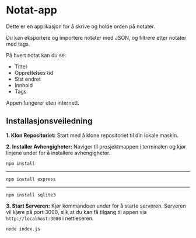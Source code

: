 # Notat-app

Dette er en applikasjon for å skrive og holde orden på notater.

Du kan eksportere og importere notater med JSON, og filtrere etter notater med tags.

På hvert notat kan du se:

- Tittel
- Opprettelses tid
- Sist endret
- Innhold
- Tags

Appen fungerer uten internett.

## Installasjonsveiledning

**1. Klon Repositoriet:** Start med å klone repositoriet til din lokale maskin.

**2. Installer Avhengigheter:** Naviger til prosjektmappen i terminalen og kjør linjene under for å installere avhengigheter.

    npm install

---

    npm install express

---

    npm install sqlite3

**3. Start Serveren:** Kjør kommandoen under for å starte serveren. Serveren vil kjøre på port 3000, slik at du kan få tilgang til appen via `http://localhost:3000` i nettleseren.

    node index.js
